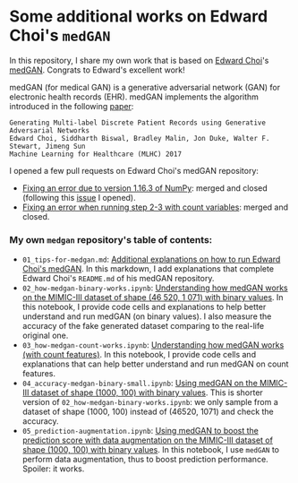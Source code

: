 Some additional works on Edward Choi's `medGAN`
====

In this repository, I share my own work that is based on [Edward Choi](https://github.com/mp2893/)'s [medGAN](https://github.com/mp2893/medgan). Congrats to Edward's excellent work!

medGAN (for medical GAN) is a generative adversarial network (GAN) for electronic health records (EHR). medGAN implements the algorithm introduced in the following [paper](https://arxiv.org/abs/1703.06490):

	Generating Multi-label Discrete Patient Records using Generative Adversarial Networks
	Edward Choi, Siddharth Biswal, Bradley Malin, Jon Duke, Walter F. Stewart, Jimeng Sun  
	Machine Learning for Healthcare (MLHC) 2017

I opened a few pull requests on Edward Choi's medGAN repository:
* [Fixing an error due to version 1.16.3 of NumPy](https://github.com/mp2893/medgan/pull/15): merged and closed (following this [issue](https://github.com/mp2893/medgan/issues/14) I opened).
* [Fixing an error when running step 2-3 with count variables](https://github.com/mp2893/medgan/pull/17): merged and closed.

### My own `medgan` repository's table of contents:
* `01_tips-for-medgan.md`: [Additional explanations on how to run Edward Choi's medGAN](https://github.com/sylvaincom/medgan-tips/blob/master/01_tips-for-medgan.md). In this markdown, I add explanations that complete Edward Choi's `README.md` of his medGAN repository.
* `02_how-medgan-binary-works.ipynb`: [Understanding how medGAN works on the MIMIC-III dataset of shape (46 520, 1 071) with binary values](https://github.com/sylvaincom/medgan-tips/blob/master/02_how-medgan-binary-works.ipynb). In this notebook, I provide code cells and explanations to help better understand and run medGAN (on binary values). I also measure the accuracy of the fake generated dataset comparing to the real-life original one.
* `03_how-medgan-count-works.ipynb`: [Understanding how medGAN works (with count features)](https://github.com/sylvaincom/medgan-tips/blob/master/03_how-medgan-count-works.ipynb). In this notebook, I provide code cells and explanations that can help better understand and run medGAN on count features.
* `04_accuracy-medgan-binary-small.ipynb`: [Using medGAN on the MIMIC-III dataset of shape (1000, 100) with binary values](https://github.com/sylvaincom/medgan-tips/blob/master/04_accuracy-medgan-binary-small.ipynb). This is shorter version of `02_how-medgan-binary-works.ipynb`: we only sample from a dataset of shape (1000, 100) instead of (46520, 1071) and check the accuracy.
* `05_prediction-augmentation.ipynb`: [Using medGAN to boost the prediction score with data augmentation on the MIMIC-III dataset of shape (1000, 100) with binary values](https://github.com/sylvaincom/medgan-tips/blob/master/05_prediction-augmentation.ipynb). In this notebook, I use `medGAN` to perform data augmentation, thus to boost prediction performance. Spoiler: it works.

